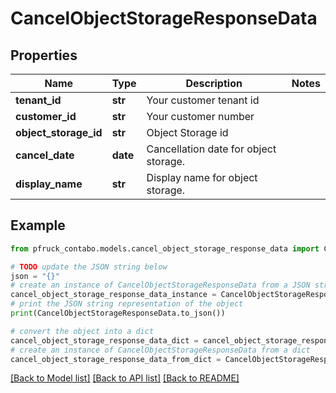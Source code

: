 # CancelObjectStorageResponseData


## Properties

Name | Type | Description | Notes
------------ | ------------- | ------------- | -------------
**tenant_id** | **str** | Your customer tenant id | 
**customer_id** | **str** | Your customer number | 
**object_storage_id** | **str** | Object Storage id | 
**cancel_date** | **date** | Cancellation date for object storage. | 
**display_name** | **str** | Display name for object storage. | 

## Example

```python
from pfruck_contabo.models.cancel_object_storage_response_data import CancelObjectStorageResponseData

# TODO update the JSON string below
json = "{}"
# create an instance of CancelObjectStorageResponseData from a JSON string
cancel_object_storage_response_data_instance = CancelObjectStorageResponseData.from_json(json)
# print the JSON string representation of the object
print(CancelObjectStorageResponseData.to_json())

# convert the object into a dict
cancel_object_storage_response_data_dict = cancel_object_storage_response_data_instance.to_dict()
# create an instance of CancelObjectStorageResponseData from a dict
cancel_object_storage_response_data_from_dict = CancelObjectStorageResponseData.from_dict(cancel_object_storage_response_data_dict)
```
[[Back to Model list]](../README.md#documentation-for-models) [[Back to API list]](../README.md#documentation-for-api-endpoints) [[Back to README]](../README.md)


